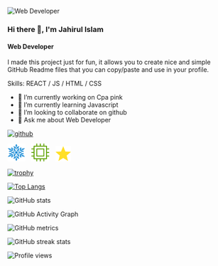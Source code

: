 ![Web Developer](https://lh3.googleusercontent.com/pw/AJFCJaUhzPLnfiAvpncDnuCWaFnZucp7ba-VmyXtR8BzNHe3Y3aq66Ln-hSj6HhCS53Qkgutq8AgRT21YshokBDmOeOIHcEr3lHNCeQR9pw-sBNlmZPG5Kt8UfX_iFpw9KoaxrP3JuoccST-XigqKSUQLjSoiUUG6w1i9iMQc1ekzgKloandZYryrJzF3O7Mm-UdUpjBLI55ZW5Yu9vVF40_ivBBt8KjYHWvO8cdH1hC8LlSFynIbGfZl24i6oqjKGAPdfcVYORQEZO4WYYVxpOe4zsN5chAYtFgltaqw-x7xcC9A0cskEMR0RKOwK8zZLqwDGtRJs5o8wlIs3frXgX3j3WwKdoZ3fCVZzjHxOUa6FDWhmRyNRqmsbK-Ed3yubV3dnnqrW_ZJfSlJATRXhFxxHzLVFy7v02oudlfbiVuTcN77rbvJOJgqQ892lTom9jUZRi6JH1u0Y26KAOIt-m6K_4uqtwJHuVlXFhoqTlTXxJGRjhdKR3bCHeSksUmi7Ba4JqfLsLcz-f91cdplQw9etEhnwaE9ZUnGYfG4XVhtfnAZLSvsp-BZagMnfMZOFfCpYvORjvJ3RVgnNf8yB5wtLGEAlIZs03OgSy1AeuaKRUpYduYwac6kQF1QDzYY6l7NUaL0yoVZmkc4Du45sRG4szXhWrHoa5P8wMmYFF3oJmamu18o5XtjQT135slMRqFKL58oIUObIOaBRnBANbx35EywwDC5NBbIIUvtcIkT3M149MlwablfFDg29pcy3hbkkQd0uPhVHh6Hk9Cx8djivY5rVez-ll9hbV5FLbhNQU3vTMav6vtsY-34rUR9eJITUqv080YquKMwXQj-24dfPr_0wn4kUCVnPmQbhJLyCZ3zyLfPRGXwiTqQtOa9BNvdsU-oqp3Db0zTHKlfj5xR48=w755-h970-s-no?authuser=0)

### Hi there 👋, I'm  Jahirul Islam
#### Web Developer


I made this project just for fun, it allows you to create nice and simple GitHub Readme files that you can copy/paste and use in your profile.

Skills: REACT / JS / HTML / CSS

- 🔭 I’m currently working on Cpa pink  
- 🌱 I’m currently learning Javascript  
- 👯 I’m looking to collaborate on github 
- 💬 Ask me about Web Developer 


[<img src='https://cdn.jsdelivr.net/npm/simple-icons@3.0.1/icons/github.svg' alt='github' height='40'>](https://github.com/jahirul2020)  

<a href='https://archiveprogram.github.com/'><img src='https://raw.githubusercontent.com/acervenky/animated-github-badges/master/assets/acbadge.gif' width='40' height='40'></a> <a href='https://docs.github.com/en/developers'><img src='https://raw.githubusercontent.com/acervenky/animated-github-badges/master/assets/devbadge.gif' width='40' height='40'></a> <a href='https://stars.github.com/'><img src='https://raw.githubusercontent.com/acervenky/animated-github-badges/master/assets/starbadge.gif' width='35' height='35'></a> 

[![trophy](https://github-profile-trophy.vercel.app/?username=jahirul2020)](https://github.com/ryo-ma/github-profile-trophy)

[![Top Langs](https://github-readme-stats.vercel.app/api/top-langs/?username=jahirul2020)](https://github.com/anuraghazra/github-readme-stats)

![GitHub stats](https://github-readme-stats.vercel.app/api?username=jahirul2020&show_icons=true&count_private=true)  

![GitHub Activity Graph](https://activity-graph.herokuapp.com/graph?username=jahirul2020)  

![GitHub metrics](https://metrics.lecoq.io/jahirul2020)  

![GitHub streak stats](https://streak-stats.demolab.com/?user=jahirul2020)  

![Profile views](https://gpvc.arturio.dev/jahirul2020)  
